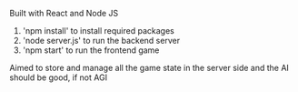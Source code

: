 Built with React and Node JS
1. 'npm install' to install required packages
2. 'node server.js' to run the backend server
3. 'npm start' to run the frontend game

Aimed to store and manage all the game state in the server side and the AI should be good, if not AGI